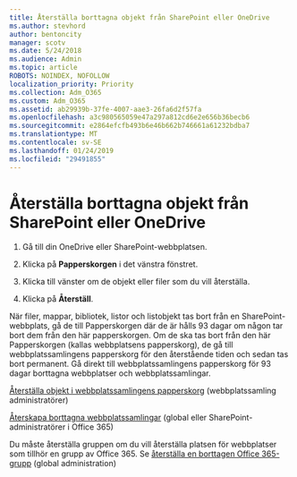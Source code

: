 ```yaml
---
title: Återställa borttagna objekt från SharePoint eller OneDrive
ms.author: stevhord
author: bentoncity
manager: scotv
ms.date: 5/24/2018
ms.audience: Admin
ms.topic: article
ROBOTS: NOINDEX, NOFOLLOW
localization_priority: Priority
ms.collection: Adm_O365
ms.custom: Adm_O365
ms.assetid: ab29939b-37fe-4007-aae3-26fa6d2f57fa
ms.openlocfilehash: a3c980565059e47a297a812cd6e2e656b36becb6
ms.sourcegitcommit: e2864efcfb493b6e46b662b746661a61232bdba7
ms.translationtype: MT
ms.contentlocale: sv-SE
ms.lasthandoff: 01/24/2019
ms.locfileid: "29491855"
---
```

# <a name="restore-deleted-items-from-sharepoint-or-onedrive"></a>Återställa borttagna objekt från SharePoint eller OneDrive

1. Gå till din OneDrive eller SharePoint-webbplatsen.
    
2. Klicka på **Papperskorgen** i det vänstra fönstret. 
    
3. Klicka till vänster om de objekt eller filer som du vill återställa.
    
4. Klicka på **Återställ**. 
    
När filer, mappar, bibliotek, listor och listobjekt tas bort från en SharePoint-webbplats, gå de till Papperskorgen där de är hålls 93 dagar om någon tar bort dem från den här papperskorgen. Om de ska tas bort från den här Papperskorgen (kallas webbplatsens papperskorg), de gå till webbplatssamlingens papperskorg för den återstående tiden och sedan tas bort permanent. Gå direkt till webbplatssamlingens papperskorg för 93 dagar borttagna webbplatser och webbplatssamlingar.
  
[Återställa objekt i webbplatssamlingens papperskorg](https://go.microsoft.com/fwlink/?linkid=867800) (webbplatssamling administratörer) 
  
[Återskapa borttagna webbplatssamlingar](https://go.microsoft.com/fwlink/?linkid=867660) (global eller SharePoint-administratörer i Office 365) 
  
Du måste återställa gruppen om du vill återställa platsen för webbplatser som tillhör en grupp av Office 365. Se [återställa en borttagen Office 365-grupp](https://go.microsoft.com/fwlink/?linkid=867802) (global administration) 
  

